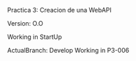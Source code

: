 Practica 3: Creacion de una WebAPI

Version: O.O 

Working in StartUp

ActualBranch: Develop
Working in P3-006

